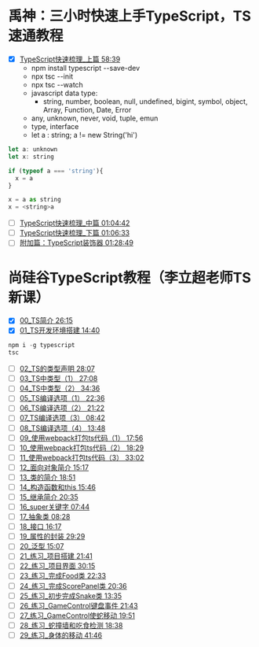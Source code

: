 # 禹神：三小时快速上手TypeScript，TS速通教程


- [x] [TypeScript快速梳理_上篇 58:39](https://www.bilibili.com/video/BV1YS411w7Bf/?p=1)
  - npm install typescript --save-dev
  - npx tsc --init
  - npx tsc --watch 
  - javascript data type:
    - string, number, boolean, null, undefined, bigint, symbol, object, Array, Function, Date, Error
  - any, unknown, never, void, tuple, emun
  - type, interface
  - let a : string; a != new String('hi')
```javascript
let a: unknown
let x: string

if (typeof a === 'string'){
  x = a
}

x = a as string
x = <string>a
```
- [ ] [TypeScript快速梳理_中篇 01:04:42](https://www.bilibili.com/video/BV1YS411w7Bf/?p=1)
- [ ] [TypeScript快速梳理_下篇 01:06:33](https://www.bilibili.com/video/BV1YS411w7Bf/?p=1)
- [ ] [附加篇：TypeScript装饰器 01:28:49](https://www.bilibili.com/video/BV1YS411w7Bf/?p=1)

# 尚硅谷TypeScript教程（李立超老师TS新课）

- [x] [00_TS简介 26:15](https://www.bilibili.com/video/BV1Xy4y1v7S2?p=1)
- [x] [01_TS开发环境搭建 14:40](https://www.bilibili.com/video/BV1Xy4y1v7S2?p=2)

```javascript
npm i -g typescript
tsc
```

- [ ] [02_TS的类型声明 28:07](https://www.bilibili.com/video/BV1Xy4y1v7S2?p-1)
- [ ] [03_TS中类型（1） 27:08](https://www.bilibili.com/video/BV1Xy4y1v7S2?p-1)
- [ ] [04_TS中类型（2） 34:36](https://www.bilibili.com/video/BV1Xy4y1v7S2?p-1)
- [ ] [05_TS编译选项（1） 22:36](https://www.bilibili.com/video/BV1Xy4y1v7S2?p-1)
- [ ] [06_TS编译选项（2） 21:22](https://www.bilibili.com/video/BV1Xy4y1v7S2?p-1)
- [ ] [07_TS编译选项（3） 08:42](https://www.bilibili.com/video/BV1Xy4y1v7S2?p-1)
- [ ] [08_TS编译选项（4） 13:48](https://www.bilibili.com/video/BV1Xy4y1v7S2?p-1)
- [ ] [09_使用webpack打包ts代码（1） 17:56](https://www.bilibili.com/video/BV1Xy4y1v7S2?p-1)
- [ ] [10_使用webpack打包ts代码（2） 18:29](https://www.bilibili.com/video/BV1Xy4y1v7S2?p-1)
- [ ] [11_使用webpack打包ts代码（3） 33:02](https://www.bilibili.com/video/BV1Xy4y1v7S2?p-1)
- [ ] [12_面向对象简介 15:17](https://www.bilibili.com/video/BV1Xy4y1v7S2?p-1)
- [ ] [13_类的简介 18:51](https://www.bilibili.com/video/BV1Xy4y1v7S2?p-1)
- [ ] [14_构造函数和this 15:46](https://www.bilibili.com/video/BV1Xy4y1v7S2?p-1)
- [ ] [15_继承简介 20:35](https://www.bilibili.com/video/BV1Xy4y1v7S2?p-1)
- [ ] [16_super关键字 07:44](https://www.bilibili.com/video/BV1Xy4y1v7S2?p-1)
- [ ] [17_抽象类 08:28](https://www.bilibili.com/video/BV1Xy4y1v7S2?p-1)
- [ ] [18_接口 16:17](https://www.bilibili.com/video/BV1Xy4y1v7S2?p-1)
- [ ] [19_属性的封装 29:29](https://www.bilibili.com/video/BV1Xy4y1v7S2?p-1)
- [ ] [20_泛型 15:07](https://www.bilibili.com/video/BV1Xy4y1v7S2?p-1)
- [ ] [21_练习_项目搭建 21:41](https://www.bilibili.com/video/BV1Xy4y1v7S2?p-1)
- [ ] [22_练习_项目界面 30:15](https://www.bilibili.com/video/BV1Xy4y1v7S2?p-1)
- [ ] [23_练习_完成Food类 22:33](https://www.bilibili.com/video/BV1Xy4y1v7S2?p-1)
- [ ] [24_练习_完成ScorePanel类 20:36](https://www.bilibili.com/video/BV1Xy4y1v7S2?p-1)
- [ ] [25_练习_初步完成Snake类 13:35](https://www.bilibili.com/video/BV1Xy4y1v7S2?p-1)
- [ ] [26_练习_GameControl键盘事件 21:43](https://www.bilibili.com/video/BV1Xy4y1v7S2?p-1)
- [ ] [27_练习_GameControl使蛇移动 19:51](https://www.bilibili.com/video/BV1Xy4y1v7S2?p-1)
- [ ] [28_练习_蛇撞墙和吃食检测 18:38](https://www.bilibili.com/video/BV1Xy4y1v7S2?p-1)
- [ ] [29_练习_身体的移动 41:46](https://www.bilibili.com/video/BV1Xy4y1v7S2?p-1)